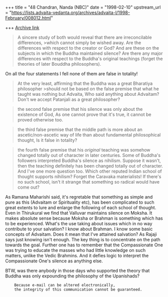 +++
title = "48 Chandran, Nanda (NBC)"
date = "1998-02-10"
upstream_url = "https://lists.advaita-vedanta.org/archives/advaita-l/1998-February/008012.html"

+++
[Archive link](https://lists.advaita-vedanta.org/archives/advaita-l/1998-February/008012.html)

>A sincere study of both would reveal that there are irreconcilable
differences, >which cannot simply be wished away.
Are the differences with respect to the creator or God? And are these on
the subjects in which the Buddha maintained silence? Are there any major
differences with respect to the Buddha's original teachings (forget the
theories of later Bouddha philosophers).

On all the four statements I fell none of them are false in totality!

>At the very least, affirming that the Buddha was a great Bharatiya
philosopher >should not be based on the false premise that what he
taught was nothing but
>Advaita,
Who said anything about Advaitam? Don't we accept Patanjali as a great
philosopher?

>the second false premise that his silence was only about the existence
of
>God,
As one cannot prove that it's true, it cannot be proved otherwise too.

>the third false premise that the middle path is more
>about an ascetic/non-ascetic way of life than about fundamental
>philosophical thought,
Is it false in totality?

>the fourth false premise that his *original*
>teaching was somehow changed totally out of character in later
centuries.
Some of Buddha's followers interpreted Buddha's silence as nihilism.
Suppose  it wasn't, then the teaching definitely has been changed
totally out of character. And I've one more question too. Which other
reputed Indian school of thought supports nihilism? Forget the Caravaka
materialists! If there's no such school, isn't it strange that something
so radical would have come out?

As Ramana Maharishi said, it's regretable that something as simple and
pure as this (Advaitam or Spirituality etc), has been complicated to
such great extents to lure and enlarge the following of each school of
thought. Even in Thirukural we find that Valluvar maintains silence on
Moksha. It makes absolute sense because Moksha or Brahman is something
which has to be experienced. What's the use taking about issues which in
no way contribute to your salvation? I know about Brahman. I know some
basic concepts of Advaitam. Does it mean that I've attained salvation?
As Rajaji says just knowing isn't enough. The key thing is to
concentrate on the path towards the goal. Further one has to remember
that the Compassionate One was trying to educate the masses who had
little knowledge on such matters, unlike the Vedic Brahmins. And it
defies logic to interpret the Compassionate One's silence as anything
else.

BTW, was there anybody in those days who supported the theory that
Buddha was only expounding the philosophy of the Upanishads?


        Because e-mail can be altered electronically,
        the integrity of this communication cannot be guaranteed.

